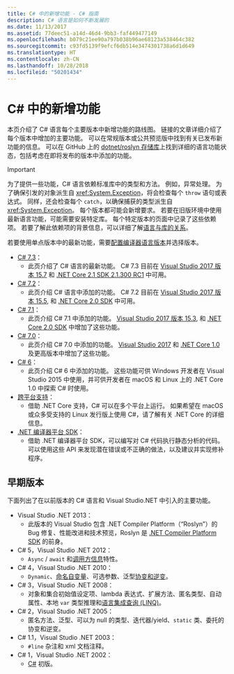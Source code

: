 ```yaml
---
title: C# 中的新增功能 - C# 指南
description: C# 语言是如何不断发展的
ms.date: 11/13/2017
ms.assetid: 77deec51-a14d-46d4-9bb3-faf449477149
ms.openlocfilehash: b079c21ee90a797b038b96ae68123a538464c382
ms.sourcegitcommit: c93fd5139f9efcf6db514e3474301738a6d1d649
ms.translationtype: HT
ms.contentlocale: zh-CN
ms.lasthandoff: 10/28/2018
ms.locfileid: "50201434"
---
```

# <a name="whats-new-in-c"></a>C# 中的新增功能 #

本页介绍了 C# 语言每个主要版本中新增功能的路线图。 链接的文章详细介绍了每个版本中增加的主要功能。 可以在常规版本或公共预览版中找到有关已发布新功能的信息。 可以在 GitHub 上的 [dotnet/roslyn 存储库](https://github.com/dotnet/roslyn/blob/master/docs/Language%20Feature%20Status.md)上找到详细的语言功能状态，包括考虑在即将发布的版本中添加的功能。

> [!IMPORTANT]
> 为了提供一些功能，C# 语言依赖标准库中的类型和方法。 例如，异常处理。 为了确保引发的对象派生自 <xref:System.Exception>，将会检查每个 `throw` 语句或表达式。 同样，还会检查每个 `catch`，以确保捕获的类型派生自 <xref:System.Exception>。 每个版本都可能会新增要求。 若要在旧版环境中使用最新语言功能，可能需要安装特定库。 每个特定版本的页面中记录了这些依赖项。 若要了解此依赖项的背景信息，可以详细了解[语言与库的关系](relationships-between-language-and-library.md)。 

若要使用单点版本中的最新功能，需要[配置编译器语言版本](../language-reference/configure-language-version.md)并选择版本。

* [C# 7.3](csharp-7-3.md)：
  - 此页介绍了 C# 语言的最新功能。 C# 7.3 目前在 [Visual Studio 2017 版本 15.7](https://visualstudio.microsoft.com/vs/whatsnew/) 和 [.NET Core 2.1 SDK 2.1.300 RC1](../../core/whats-new/index.md) 中可用。
* [C# 7.2](csharp-7-2.md)：
  - 此页介绍 C# 语言中添加的功能。 C# 7.2 目前在 [Visual Studio 2017 版本 15.5](https://visualstudio.microsoft.com/vs/whatsnew/), 和 [.NET Core 2.0 SDK](../../core/whats-new/index.md) 中可用。
* [C# 7.1](csharp-7-1.md)：
  - 此页介绍 C# 7.1 中添加的功能。 [Visual Studio 2017 版本 15.3](https://visualstudio.microsoft.com/vs/whatsnew/), 和 [.NET Core 2.0 SDK](../../core/whats-new/index.md) 中增加了这些功能。
* [C# 7.0](csharp-7.md)：
  - 此页介绍 C# 7.0 中添加的功能。 [Visual Studio 2017](https://visualstudio.microsoft.com/vs/whatsnew/) 和 [.NET Core 1.0](../../core/whats-new/index.md) 及更高版本中增加了这些功能。
* [C# 6](csharp-6.md)：
  - 此页介绍 C# 6 中添加的功能。 这些功能可供 Windows 开发者在 Visual Studio 2015 中使用，并可供开发者在 macOS 和 Linux 上的 .NET Core 1.0 中探索 C# 时使用。
* [跨平台支持](../../core/index.md)：
  - 借助 .NET Core 支持，C# 可以在多个平台上运行。 如果希望在 macOS 或众多受支持的 Linux 发行版上使用 C#，请了解有关 .NET Core 的详细信息。
* [.NET 编译器平台 SDK](../roslyn-sdk/index.md)：
  - 借助 .NET 编译器平台 SDK，可以编写对 C# 代码执行静态分析的代码。 可以使用这些 API 来发现潜在错误或不正确的做法，以及建议并实现修补程序。

## <a name="previous-versions"></a>早期版本

下面列出了在以前版本的 C# 语言和 Visual Studio.NET 中引入的主要功能。

* Visual Studio .NET 2013：
  - 此版本的 Visual Studio 包含 .NET Compiler Platform（“Roslyn”）的 Bug 修复、性能改进和技术预览，Roslyn 是 [.NET Compiler Platform SDK](../roslyn-sdk/index.md) 的前身。
* C# 5，Visual Studio .NET 2012：
  - `Async` / `await` 和[调用方信息](../programming-guide/concepts/caller-information.md)特性。
* C# 4，Visual Studio .NET 2010：
  - `Dynamic`、[命名自变量](../programming-guide/classes-and-structs/named-and-optional-arguments.md)、可选参数、泛型[协变和逆变](../programming-guide/concepts/covariance-contravariance/index.md)。
* C# 3，Visual Studio .NET 2008：
  - 对象和集合初始值设定项、lambda 表达式、扩展方法、匿名类型、自动属性、本地 `var` 类型推理和[语言集成查询 (LINQ)](../programming-guide/concepts/linq/index.md)。
* C# 2，Visual Studio .NET 2005：
  - 匿名方法、泛型、可以为 null 的类型、迭代器/yield、`static` 类、委托的协变和逆变。
* C# 1.1，Visual Studio .NET 2003：
  - `#line` 杂注和 xml 文档注释。
* C# 1，Visual Studio .NET 2002：
  - [C#](../csharp.md) 初版。
